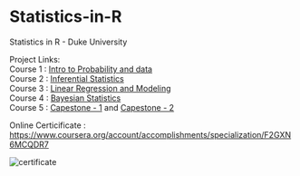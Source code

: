 # Statistics-in-R
Statistics in R - Duke University

Project Links: <br />
Course 1 : [Intro to Probability and data](https://s3.amazonaws.com/coursera-uploads/peer-review/e9111a3d843a7213f54421f04d9ce267/intro_data_prob_project.html)<br />
Course 2 : [Inferential Statistics](https://s3.amazonaws.com/coursera-uploads/peer-review/a8bfd20432ab4663708ecee5654964af/stat_inf_project.html)<br />
Course 3 : [Linear Regression and Modeling](https://s3.amazonaws.com/coursera-uploads/peer-review/4307942bd6e9d57f5d112c73a6eecd90/reg_model_project.html)<br />
Course 4 : [Bayesian Statistics](https://s3.amazonaws.com/coursera-uploads/peer-review/4afa74c31734052be81da818087aaa5e/bayesian_project.html)<br />
Course 5 : [Capestone - 1](https://s3.amazonaws.com/coursera-uploads/peer-review/5bddbcef55a13e34f86a85e28a0ab09e/EDA_peer.html) and [Capestone - 2](https://s3.amazonaws.com/coursera-uploads/peer-review/43d641b78159cff63e0a1545511cc8ee/Final_peer.html)<br />

Online Certicificate : https://www.coursera.org/account/accomplishments/specialization/F2GXN6MCQDR7

![certificate](https://i.imgur.com/WpkxJGE.jpg)
